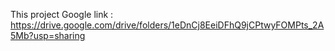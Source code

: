 This project Google link : https://drive.google.com/drive/folders/1eDnCj8EeiDFhQ9jCPtwyFOMPts_2A5Mb?usp=sharing
